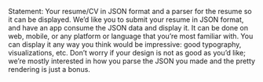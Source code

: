 Statement:
Your resume/CV in JSON format and a parser for the resume so it can be displayed.
We’d like you to submit your resume in JSON format, and have an app consume the JSON data and display it. It can be done on web, mobile, or any platform or language that you’re most familiar with. You can display it any way you think would be impressive: good typography, visualizations, etc.
Don’t worry if your design is not as good as you’d like; we’re mostly interested in how you parse the JSON you made and the pretty rendering is just a bonus.
